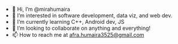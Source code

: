 - 👋 Hi, I’m @mirahumaira
- 👀 I’m interested in software development, data viz, and web dev.
- 🌱 I’m currently learning C++, Android dev, JS
- 💞️ I’m looking to collaborate on anything and everything!
- 📫 How to reach me at afra.humaira3525@gmail.com

<!---
mirahumaira/mirahumaira is a ✨ special ✨ repository because its `README.md` (this file) appears on your GitHub profile.
You can click the Preview link to take a look at your changes.
--->
